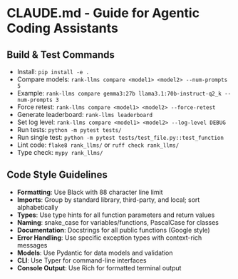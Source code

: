 # CLAUDE.md - Guide for Agentic Coding Assistants

## Build & Test Commands
- Install: `pip install -e .`
- Compare models: `rank-llms compare <model1> <model2> --num-prompts 5`
- Example: `rank-llms compare gemma3:27b llama3.1:70b-instruct-q2_k --num-prompts 3`
- Force retest: `rank-llms compare <model1> <model2> --force-retest`
- Generate leaderboard: `rank-llms leaderboard`
- Set log level: `rank-llms compare <model1> <model2> --log-level DEBUG`
- Run tests: `python -m pytest tests/`
- Run single test: `python -m pytest tests/test_file.py::test_function`
- Lint code: `flake8 rank_llms/` or `ruff check rank_llms/`
- Type check: `mypy rank_llms/`

## Code Style Guidelines
- **Formatting**: Use Black with 88 character line limit
- **Imports**: Group by standard library, third-party, and local; sort alphabetically
- **Types**: Use type hints for all function parameters and return values
- **Naming**: snake_case for variables/functions, PascalCase for classes
- **Documentation**: Docstrings for all public functions (Google style)
- **Error Handling**: Use specific exception types with context-rich messages
- **Models**: Use Pydantic for data models and validation
- **CLI**: Use Typer for command-line interfaces
- **Console Output**: Use Rich for formatted terminal output